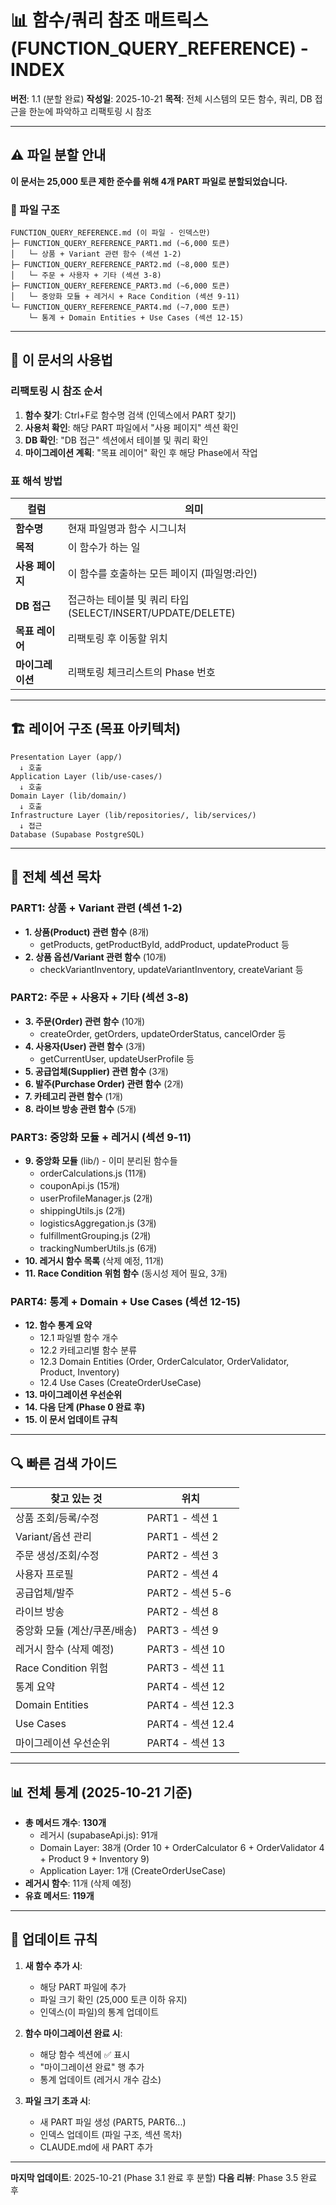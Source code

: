 # 📊 함수/쿼리 참조 매트릭스 (FUNCTION_QUERY_REFERENCE) - INDEX

**버전**: 1.1 (분할 완료)
**작성일**: 2025-10-21
**목적**: 전체 시스템의 모든 함수, 쿼리, DB 접근을 한눈에 파악하고 리팩토링 시 참조

---

## ⚠️ 파일 분할 안내

**이 문서는 25,000 토큰 제한 준수를 위해 4개 PART 파일로 분할되었습니다.**

### 📁 파일 구조

```
FUNCTION_QUERY_REFERENCE.md (이 파일 - 인덱스만)
├─ FUNCTION_QUERY_REFERENCE_PART1.md (~6,000 토큰)
│   └─ 상품 + Variant 관련 함수 (섹션 1-2)
├─ FUNCTION_QUERY_REFERENCE_PART2.md (~8,000 토큰)
│   └─ 주문 + 사용자 + 기타 (섹션 3-8)
├─ FUNCTION_QUERY_REFERENCE_PART3.md (~6,000 토큰)
│   └─ 중앙화 모듈 + 레거시 + Race Condition (섹션 9-11)
└─ FUNCTION_QUERY_REFERENCE_PART4.md (~7,000 토큰)
    └─ 통계 + Domain Entities + Use Cases (섹션 12-15)
```

---

## 📖 이 문서의 사용법

### 리팩토링 시 참조 순서

1. **함수 찾기**: Ctrl+F로 함수명 검색 (인덱스에서 PART 찾기)
2. **사용처 확인**: 해당 PART 파일에서 "사용 페이지" 섹션 확인
3. **DB 확인**: "DB 접근" 섹션에서 테이블 및 쿼리 확인
4. **마이그레이션 계획**: "목표 레이어" 확인 후 해당 Phase에서 작업

### 표 해석 방법

| 컬럼 | 의미 |
|------|------|
| **함수명** | 현재 파일명과 함수 시그니처 |
| **목적** | 이 함수가 하는 일 |
| **사용 페이지** | 이 함수를 호출하는 모든 페이지 (파일명:라인) |
| **DB 접근** | 접근하는 테이블 및 쿼리 타입 (SELECT/INSERT/UPDATE/DELETE) |
| **목표 레이어** | 리팩토링 후 이동할 위치 |
| **마이그레이션** | 리팩토링 체크리스트의 Phase 번호 |

---

## 🏗️ 레이어 구조 (목표 아키텍처)

```
Presentation Layer (app/)
  ↓ 호출
Application Layer (lib/use-cases/)
  ↓ 호출
Domain Layer (lib/domain/)
  ↓ 호출
Infrastructure Layer (lib/repositories/, lib/services/)
  ↓ 접근
Database (Supabase PostgreSQL)
```

---

## 📑 전체 섹션 목차

### PART1: 상품 + Variant 관련 (섹션 1-2)
- **1. 상품(Product) 관련 함수** (8개)
  - getProducts, getProductById, addProduct, updateProduct 등
- **2. 상품 옵션/Variant 관련 함수** (10개)
  - checkVariantInventory, updateVariantInventory, createVariant 등

### PART2: 주문 + 사용자 + 기타 (섹션 3-8)
- **3. 주문(Order) 관련 함수** (10개)
  - createOrder, getOrders, updateOrderStatus, cancelOrder 등
- **4. 사용자(User) 관련 함수** (3개)
  - getCurrentUser, updateUserProfile 등
- **5. 공급업체(Supplier) 관련 함수** (3개)
- **6. 발주(Purchase Order) 관련 함수** (2개)
- **7. 카테고리 관련 함수** (1개)
- **8. 라이브 방송 관련 함수** (5개)

### PART3: 중앙화 모듈 + 레거시 (섹션 9-11)
- **9. 중앙화 모듈** (lib/) - 이미 분리된 함수들
  - orderCalculations.js (11개)
  - couponApi.js (15개)
  - userProfileManager.js (2개)
  - shippingUtils.js (2개)
  - logisticsAggregation.js (3개)
  - fulfillmentGrouping.js (2개)
  - trackingNumberUtils.js (6개)
- **10. 레거시 함수 목록** (삭제 예정, 11개)
- **11. Race Condition 위험 함수** (동시성 제어 필요, 3개)

### PART4: 통계 + Domain + Use Cases (섹션 12-15)
- **12. 함수 통계 요약**
  - 12.1 파일별 함수 개수
  - 12.2 카테고리별 함수 분류
  - 12.3 Domain Entities (Order, OrderCalculator, OrderValidator, Product, Inventory)
  - 12.4 Use Cases (CreateOrderUseCase)
- **13. 마이그레이션 우선순위**
- **14. 다음 단계 (Phase 0 완료 후)**
- **15. 이 문서 업데이트 규칙**

---

## 🔍 빠른 검색 가이드

| 찾고 있는 것 | 위치 |
|-------------|------|
| 상품 조회/등록/수정 | PART1 - 섹션 1 |
| Variant/옵션 관리 | PART1 - 섹션 2 |
| 주문 생성/조회/수정 | PART2 - 섹션 3 |
| 사용자 프로필 | PART2 - 섹션 4 |
| 공급업체/발주 | PART2 - 섹션 5-6 |
| 라이브 방송 | PART2 - 섹션 8 |
| 중앙화 모듈 (계산/쿠폰/배송) | PART3 - 섹션 9 |
| 레거시 함수 (삭제 예정) | PART3 - 섹션 10 |
| Race Condition 위험 | PART3 - 섹션 11 |
| 통계 요약 | PART4 - 섹션 12 |
| Domain Entities | PART4 - 섹션 12.3 |
| Use Cases | PART4 - 섹션 12.4 |
| 마이그레이션 우선순위 | PART4 - 섹션 13 |

---

## 📊 전체 통계 (2025-10-21 기준)

- **총 메서드 개수**: **130개**
  - 레거시 (supabaseApi.js): 91개
  - Domain Layer: 38개 (Order 10 + OrderCalculator 6 + OrderValidator 4 + Product 9 + Inventory 9)
  - Application Layer: 1개 (CreateOrderUseCase)
- **레거시 함수**: 11개 (삭제 예정)
- **유효 메서드**: **119개**

---

## 🔄 업데이트 규칙

1. **새 함수 추가 시**:
   - 해당 PART 파일에 추가
   - 파일 크기 확인 (25,000 토큰 이하 유지)
   - 인덱스(이 파일)의 통계 업데이트

2. **함수 마이그레이션 완료 시**:
   - 해당 함수 섹션에 ✅ 표시
   - "마이그레이션 완료" 행 추가
   - 통계 업데이트 (레거시 개수 감소)

3. **파일 크기 초과 시**:
   - 새 PART 파일 생성 (PART5, PART6...)
   - 인덱스 업데이트 (파일 구조, 섹션 목차)
   - CLAUDE.md에 새 PART 추가

---

**마지막 업데이트**: 2025-10-21 (Phase 3.1 완료 후 분할)
**다음 리뷰**: Phase 3.5 완료 후
